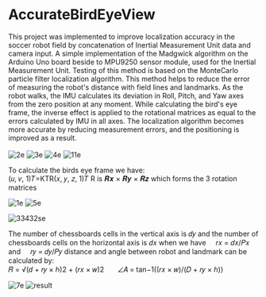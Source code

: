 # AccurateBirdEyeView
This project was implemented to improve localization accuracy in the soccer robot field by concatenation of Inertial Measurement Unit data and camera input. A simple implementation of the Madgwick algorithm on the Arduino Uno board beside to MPU9250 sensor module, used for the Inertial Measurement Unit. Testing of this method is based on the MonteCarlo particle filter localization algorithm.
This method helps to reduce the error of measuring the robot's distance with field lines and landmarks. As the robot walks, the IMU calculates its deviation in Roll, Pitch, and Yaw axes from the zero position at any moment. While calculating the bird's eye frame, the inverse effect is applied to the rotational matrices as equal to the errors calculated by IMU in all axes. The localization algorithm becomes more accurate by reducing measurement errors, and the positioning is improved as a result.</br>
</br>
![2e](https://user-images.githubusercontent.com/6237268/157687335-33a461bd-7ca9-4091-a374-81613b90ca6f.PNG)
![3e](https://user-images.githubusercontent.com/6237268/157687172-1cc59c27-fbf9-4aee-87a3-caca8f6c7037.PNG)
![4e](https://user-images.githubusercontent.com/6237268/157688079-72adad11-4f4f-4e3e-96d3-cbb908dcf8f2.PNG)
![11e](https://user-images.githubusercontent.com/6237268/157687099-311c6785-90cc-476d-84c9-32cbeb2ee9c8.PNG)

To calculate the birds eye frame we have:
</br> (𝑢, 𝑣, 1)𝑇=KTR(𝑥, 𝑦, 𝑧, 1)𝑇    R is 𝑹𝒙 × 𝑹𝒚 × 𝑹𝒛  which forms the 3 rotation matrices

![1e](https://user-images.githubusercontent.com/6237268/157687484-85934d21-28a0-4caf-b2d2-7a0d875d2f4f.PNG)
![5e](https://user-images.githubusercontent.com/6237268/157687506-ff520a0f-bad6-453f-b52b-c53de6935016.PNG)

![33432se](https://user-images.githubusercontent.com/6237268/157710243-34d2d005-8980-4e6e-978b-67e2b1280274.png)

The number of chessboards cells in the vertical axis is 𝑑𝑦 and the number of chessboards cells on the horizontal axis is 𝑑𝑥 when we have &nbsp;&nbsp;&nbsp; 𝑟𝑥 = 𝑑𝑥/𝑃𝑥  &nbsp;&nbsp;&nbsp; and &nbsp;&nbsp;&nbsp; 𝑟𝑦 = 𝑑𝑦/𝑃𝑦 distance and angle between robot and landmark can be calculated by: </br>
𝑅 = √(𝑑 + 𝑟𝑦 × ℎ)2 + (𝑟𝑥 × 𝑤)2  &nbsp;&nbsp;&nbsp;&nbsp;&nbsp;   ∠𝐴 = tan−1((𝑟𝑥 × 𝑤)/(𝐷 + 𝑟𝑦 × ℎ))

![7e](https://user-images.githubusercontent.com/6237268/157687748-6125ba57-44d8-44b6-8066-ed72d4203f03.PNG)
![result](https://user-images.githubusercontent.com/6237268/157692804-dea4797a-d3da-4adf-9de9-537be91ac61a.png)


